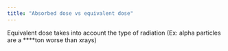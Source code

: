 ```yaml
---
title: "Absorbed dose vs equivalent dose"
---
```

Equivalent dose takes into account the type of radiation (Ex: alpha particles are a ****ton worse than xrays)

